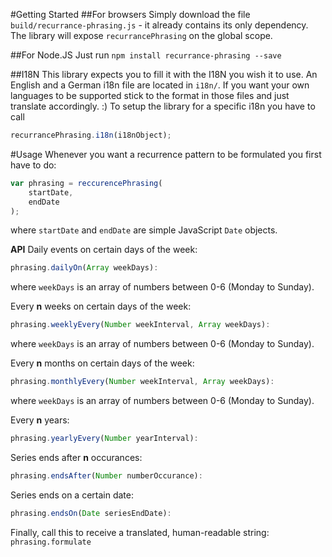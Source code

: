 #Getting Started
##For browsers
Simply download the file `build/recurrance-phrasing.js` - it already contains its only dependency.
The library will expose `recurrancePhrasing` on the global scope.

##For Node.JS
Just run
```npm install recurrance-phrasing --save```

##I18N
This library expects you to fill it with the I18N you wish it to use. An English and a German i18n file are located in `i18n/`. If you want your own languages to be supported stick to the format in those files and just translate accordingly. :)
To setup the library for a specific i18n you have to call

```javascript
recurrancePhrasing.i18n(i18nObject);
```

#Usage
Whenever you want a recurrence pattern to be formulated you first have to do:

```javascript
var phrasing = reccurencePhrasing(
    startDate,
    endDate
);
```

where `startDate` and `endDate` are simple JavaScript `Date` objects.

**API**
Daily events on certain days of the week:
```javascript
phrasing.dailyOn(Array weekDays):
```
where `weekDays` is an array of numbers between 0-6 (Monday to Sunday).

Every **n** weeks on certain days of the week:
```javascript
phrasing.weeklyEvery(Number weekInterval, Array weekDays):
```
where `weekDays` is an array of numbers between 0-6 (Monday to Sunday).

Every **n** months on certain days of the week:
```javascript
phrasing.monthlyEvery(Number weekInterval, Array weekDays):
```
where `weekDays` is an array of numbers between 0-6 (Monday to Sunday).

Every **n** years:
```javascript
phrasing.yearlyEvery(Number yearInterval):
```

Series ends after **n** occurances:
```javascript
phrasing.endsAfter(Number numberOccurance):
```

Series ends on a certain date:
```javascript
phrasing.endsOn(Date seriesEndDate):
```

Finally, call this to receive a translated, human-readable string:
```phrasing.formulate```